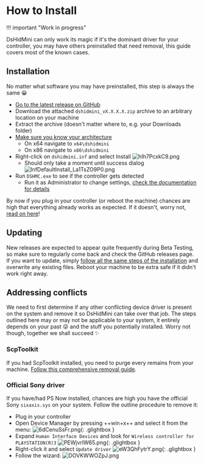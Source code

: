 # How to Install

!!! important "Work in progress"

DsHidMini can only work its magic if it's the dominant driver for your controller, you may have others preinstalled that need removal, this guide covers most of the known cases.

## Installation

No matter what software you may have preinstalled, this step is always the same 😀

- [Go to the latest release on GitHub](https://github.com/ViGEm/DsHidMini/releases/latest)
- Download the attached `dshidmini_vX.X.X.X.zip` archive to an arbitrary location on your machine
- Extract the archive (doesn't matter where to, e.g. your Downloads folder)
- [Make sure you know your architecture](https://vigem.org/research/How-to-check-architecture/)
    - On x64 navigate to `x64\dshidmini`
    - On x86 navigate to `x86\dshidmini`
- Right-click on `dshidmini.inf` and select Install
    ![hIh7PcxkC9.png](images/hIh7PcxkC9.png)
    - Should only take a moment until success dialog
    ![InfDefaultInstall_La1TsZO9P0.png](images/InfDefaultInstall_La1TsZO9P0.png)
- Run `DSHMC.exe` to see if the controller gets detected
    - Run it as Administrator to change settings, [check the documentation for details](../HID-Device-Modes-Explained)

By now if you plug in your controller (or reboot the machine) chances are high that everything already works as expected. If it doesn't, worry not, [read on here](#addressing-conflicts)!

## Updating

New releases are expected to appear quite frequently during Beta Testing, so make sure to regularly come back and check the GitHub releases page. If you want to update, simply [follow all the same steps of the installation](#installation) and overwrite any existing files. Reboot your machine to be extra safe if it didn't work right away.

## Addressing conflicts

We need to first determine if any other conflicting device driver is present on the system and remove it so DsHidMini can take over that job. The steps outlined here may or may not be applicable to your system, it entirely depends on your past 😜 and the stuff you potentially installed. Worry not though, together we shall succeed ✨

### ScpToolkit

If you had ScpToolkit installed, you need to purge every remains from your machine. [Follow this comprehensive removal guide](https://vigem.org/projects/ScpToolkit/ScpToolkit-Removal-Guide/).

### Official Sony driver

If you have/had PS Now installed, chances are high you have the official Sony `sixaxis.sys` on your system. Follow the outline procedure to remove it:

- Plug in your controller
- Open Device Manager by pressing ++win+x++ and select it from the menu:
![6dCenuSsFr.png](images/6dCenuSsFr.png){: .glightbox }
- Expand `Human Interface Devices` and look for `Wireless controller for PLAYSTATION(R)3`
![PEWjvrlW65.png](images/PEWjvrlW65.png){: .glightbox }
- Right-click it and select `Update driver`
![eW3QhFytrY.png](images/eW3QhFytrY.png){: .glightbox }
- Follow the wizard:
    ![DOVKWWOZpJ.png](images/DOVKWWOZpJ.png)
